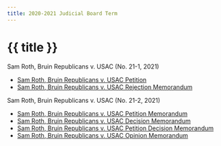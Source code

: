 ```yaml
---
title: 2020-2021 Judicial Board Term
---
```


# {{ title }}

Sam Roth, Bruin Republicans v. USAC (No. 21-1, 2021)

- [Sam Roth, Bruin Republicans v. USAC Petition](/docs/cases/Sam%20Roth,%20Bruin%20Republicans%20v.%20USAC%20Petition.pdf)
- [Sam Roth, Bruin Republicans v. USAC Rejection Memorandum](/docs/cases/Sam%20Roth,%20Bruin%20Republicans%20v.%20USAC%20Rejection%20Memorandum.pdf)

Sam Roth, Bruin Republicans v. USAC (No. 21-2, 2021)

- [Sam Roth, Bruin Republicans v. USAC Petition Memorandum](/docs/cases/(21-2)%20Sam%20Roth,%20Bruin%20Republicans%20v.%20USAC%20Petition.pdf)
- [Sam Roth, Bruin Republicans v. USAC Decision Memorandum](/docs/cases/1.pdf)
- [Sam Roth, Bruin Republicans v. USAC Petition Decision Memorandum](/docs/cases/(21-2)%20Sam%20Roth,%20Bruin%20Republicans%20v.%20USAC%20Petition%20Decision%20Memo.pdf)
- [Sam Roth, Bruin Republicans v. USAC Opinion Memorandum](/docs/cases/(21-2)%20Sam%20Roth,%20Bruin%20Republicans%20v.%20USAC%20Opinion.pdf)

